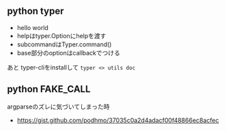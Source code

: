 ## python typer

- hello world
- helpはtyper.Optionにhelpを渡す
- subcommandはTyper.command()
- base部分のoptionはcallbackでつける

あと typer-cliをinstallして `typer <> utils doc`

## python FAKE_CALL

argparseのズレに気づいてしまった時

- https://gist.github.com/podhmo/37035c0a2d4adacf00f48866ec8acfec
